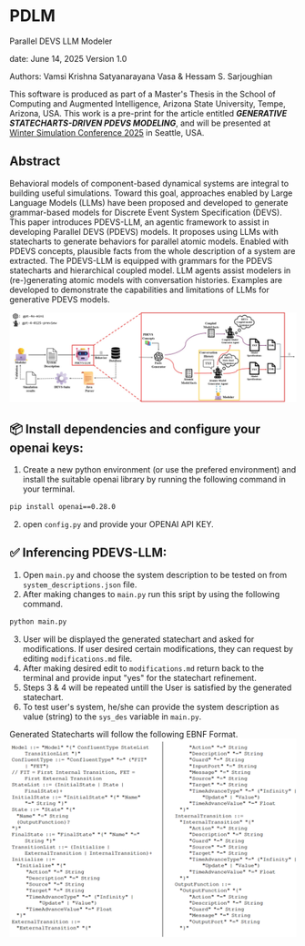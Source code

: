 # PDLM
Parallel DEVS LLM Modeler

date:     June 14, 2025
Version   1.0

Authors:  Vamsi Krishna Satyanarayana Vasa & Hessam S. Sarjoughian

This software is produced as part of a Master's Thesis in the School of Computing and Augmented Intelligence, Arizona State University, Tempe, Arizona, USA. This work is a pre-print for the article entitled ***GENERATIVE STATECHARTS-DRIVEN PDEVS MODELING***, and will be presented at [Winter Simulation Conference 2025](https://www.wintersim.org/) in Seattle, USA.

## Abstract

Behavioral models of component-based dynamical systems are integral to building useful simulations. Toward this goal, approaches enabled by Large Language Models (LLMs) have been proposed and developed to generate grammar-based models for Discrete Event System Specification (DEVS). This paper introduces PDEVS-LLM, an agentic framework to assist in developing Parallel DEVS (PDEVS) models. It proposes using LLMs with statecharts to generate behaviors for parallel atomic models. Enabled with PDEVS concepts, plausible facts from the whole description of a system are extracted. The PDEVS-LLM is equipped with grammars for the PDEVS statecharts and hierarchical coupled model. LLM agents assist modelers in (re-)generating atomic models with conversation histories. Examples are developed to demonstrate the capabilities and limitations of LLMs for generative PDEVS models.

![Framework Overview](https://github.com/comses/PDLM/blob/main/images/PDEVS-Copilot.jpg)

## 📦 Install dependencies and configure your openai keys:

1. Create a new python environment (or use the prefered environment) and install the suitable openai library by running the following command in your terminal. 

```bash
pip install openai==0.28.0
```

2. open `config.py` and provide your OPENAI API KEY.

## ✅ Inferencing PDEVS-LLM:

1. Open `main.py` and choose the system description to be tested on from `system_descriptions.json` file.
2. After making changes to `main.py` run this sript by using the following command.

```bash
python main.py
```

3. User will be displayed the generated statechart and asked for modifications. If user desired certain modifications, they can request by editing `modifications.md` file.
4. After making desired edit to `modifications.md` return back to the terminal and provide input "yes" for the statechart refinement.
5. Steps 3 & 4 will be repeated untill the User is satisfied by the generated statechart.
6. To test user's system, he/she can provide the system description as value (string) to the `sys_des` variable in `main.py`.

Generated Statecharts will follow the following EBNF Format. 
![Statechart Grammar](https://github.com/comses/PDLM/blob/main/images/Statechart-Grammar.png)


